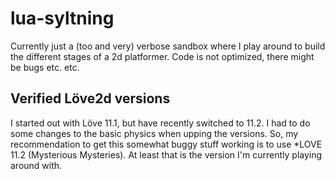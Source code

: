 # lua-syltning
Currently just a (too and very) verbose sandbox where I play around to build the different stages of a 2d platformer. Code is not optimized, there might be bugs etc. etc.

## Verified Löve2d versions
I started out with Löve 11.1, but have recently switched to 11.2. I had to do some changes to the basic physics when upping the versions. So, my recommendation to get this somewhat buggy stuff working is to use *LOVE 11.2 (Mysterious Mysteries). At least that is the version I'm currently playing around with.
